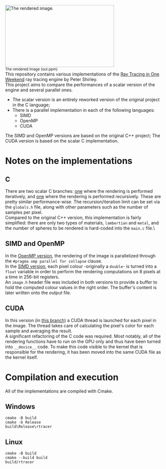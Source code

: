 <img src="https://github.com/user-attachments/assets/8bf7ab3c-c043-4022-9a48-e0e025e3d684" alt="The rendered image." width="350" height="200">\
<sup>The rendered image (out.ppm)</sup>\
This repository contains various implementations of the [Ray Tracing in One Weekend](https://github.com/RayTracing/raytracing.github.io) ray tracing engine by Peter Shirley.\
This project aims to compare the performances of a scalar version of the engine and several parallel ones.
- The scalar version is an entirely reworked version of the original project in the C language;
- There is a parallel implementation in each of the following languages:
   - SIMD
   - OpenMP
   - CUDA

The SIMD and OpenMP versions are based on the original C++ project; The CUDA version is based on the scalar C implementation.
# Notes on the implementations
## C
There are two scalar C branches: [one](https://github.com/Nicolo02/project_rtracer/tree/c_iterative) where the rendering is performed iteratively, and [one](https://github.com/Nicolo02/project_rtracer/tree/c_recursive) where the rendering is performed recursively. These are pretty similar performance-wise. The recursion/iteration limit can be set via the `globals.h` file, along with other parameters such as the number of samples per pixel.\
Compared to the original C++ version, this implementation is fairly simplified: there are only two types of materials, `lambertian` and `metal`, and the number of spheres to be rendered is hard-coded into the `main.c` file.\
## SIMD and OpenMP
In the [OpenMP version](https://github.com/Nicolo02/project_rtracer/tree/OpenMP), the rendering of the image is parallelized through the `#pragma omp parallel for collapse` clause.\
In the [SIMD version](https://github.com/Nicolo02/project_rtracer/tree/SIMD), each pixel colour -originally a `double`- is turned into a `float` variable in order to perform the rendering computations on 8 pixels at a time in 256-bit registers.\
An `image.h` header file was included in both versions to provide a buffer to hold the computed colour values in the right order. The buffer's content is later written onto the output file.
## CUDA
In this version (in [this branch](https://github.com/Nicolo02/project_rtracer/tree/cuda)) a CUDA thread is launched for each pixel in the image. The thread takes care of calculating the pixel's color for each sample and averaging the result.\
A significant refactoring of the C code was required. Most notably, all of the rendering functions have to run on the GPU only and thus have been turned into `__device__` code. To make this code visible to the kernel that is responsible for the rendering, it has been moved into the same CUDA file as the kernel itself.
# Compilation and execution
All of the implementations are compiled with Cmake.
## Windows
```
cmake -B build
cmake -b Release
build\Release\rtracer
```
## Linux
```
cmake -B build
cmake --build build
build/rtracer
```
